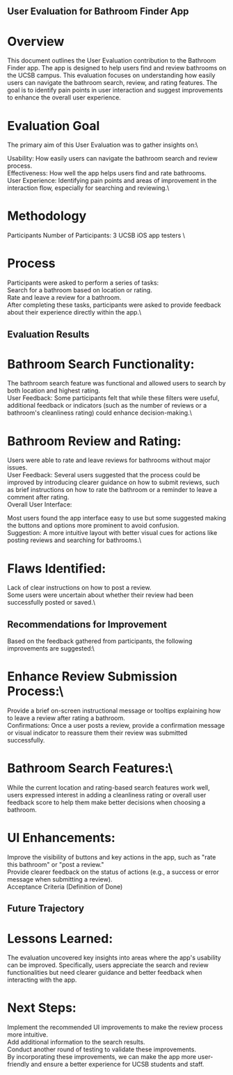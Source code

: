 ## User Evaluation for Bathroom Finder App
# Overview
This document outlines the User Evaluation contribution to the Bathroom Finder app. The app is designed to help users find and review bathrooms on the UCSB campus. This evaluation focuses on understanding how easily users can navigate the bathroom search, review, and rating features. The goal is to identify pain points in user interaction and suggest improvements to enhance the overall user experience.

# Evaluation Goal
The primary aim of this User Evaluation was to gather insights on:\

Usability: How easily users can navigate the bathroom search and review process.\
Effectiveness: How well the app helps users find and rate bathrooms.\
User Experience: Identifying pain points and areas of improvement in the interaction flow, especially for searching and reviewing.\
# Methodology
Participants
Number of Participants: 3 UCSB iOS app testers \
# Process
Participants were asked to perform a series of tasks:\
Search for a bathroom based on location or rating.\
Rate and leave a review for a bathroom.\
After completing these tasks, participants were asked to provide feedback about their experience directly within the app.\
## Evaluation Results
# Bathroom Search Functionality:

The bathroom search feature was functional and allowed users to search by both location and highest rating.\
User Feedback: Some participants felt that while these filters were useful, additional feedback or indicators (such as the number of reviews or a bathroom's cleanliness rating) could enhance decision-making.\
# Bathroom Review and Rating:

Users were able to rate and leave reviews for bathrooms without major issues.\
User Feedback: Several users suggested that the process could be improved by introducing clearer guidance on how to submit reviews, such as brief instructions on how to rate the bathroom or a reminder to leave a comment after rating.\
Overall User Interface:

Most users found the app interface easy to use but some suggested making the buttons and options more prominent to avoid confusion.\
Suggestion: A more intuitive layout with better visual cues for actions like posting reviews and searching for bathrooms.\
# Flaws Identified:
Lack of clear instructions on how to post a review.\
Some users were uncertain about whether their review had been successfully posted or saved.\

## Recommendations for Improvement
Based on the feedback gathered from participants, the following improvements are suggested:\

# Enhance Review Submission Process:\

Provide a brief on-screen instructional message or tooltips explaining how to leave a review after rating a bathroom.\
Confirmations: Once a user posts a review, provide a confirmation message or visual indicator to reassure them their review was submitted successfully.
# Bathroom Search Features:\

While the current location and rating-based search features work well, users expressed interest in adding a cleanliness rating or overall user feedback score to help them make better decisions when choosing a bathroom.
# UI Enhancements:

Improve the visibility of buttons and key actions in the app, such as "rate this bathroom" or "post a review."\
Provide clearer feedback on the status of actions (e.g., a success or error message when submitting a review).\
Acceptance Criteria (Definition of Done)

## Future Trajectory
# Lessons Learned:
The evaluation uncovered key insights into areas where the app's usability can be improved. Specifically, users appreciate the search and review functionalities but need clearer guidance and better feedback when interacting with the app.

# Next Steps:
Implement the recommended UI improvements to make the review process more intuitive.\
Add additional information to the search results.\
Conduct another round of testing to validate these improvements.\
By incorporating these improvements, we can make the app more user-friendly and ensure a better experience for UCSB students and staff.
